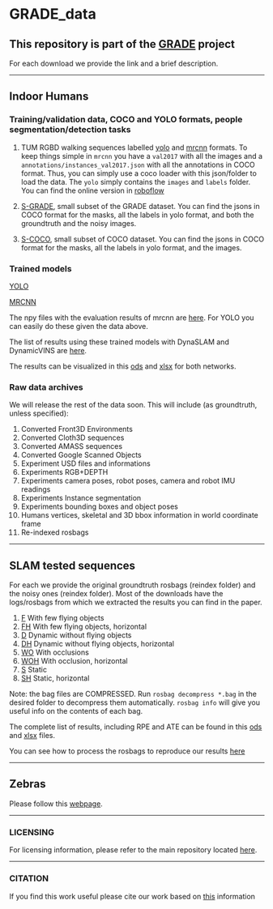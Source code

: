 # GRADE_data

## This repository is part of the [GRADE](https://eliabntt.github.io/GRADE-RR/home) project

For each download we provide the link and a brief description. 

________

## Indoor Humans

### Training/validation data, COCO and YOLO formats, people segmentation/detection tasks
1. TUM RGBD walking sequences labelled [yolo](https://keeper.mpdl.mpg.de/f/5346f793e0c7402a957c/) and [mrcnn](https://keeper.mpdl.mpg.de/f/240fce3f4ca24dc4a1f4/) formats.
   To keep things simple in `mrcnn` you have a `val2017` with all the images and a `annotations/instances_val2017.json` with all the annotations in COCO format. Thus, you can simply use a coco loader with this json/folder to load the data. 
   The `yolo` simply contains the `images` and `labels` folder.
   You can find the online version in [roboflow](https://universe.roboflow.com/tum-osduz/tum-fr3-walking)
2. [S-GRADE](https://keeper.mpdl.mpg.de/f/19ce92e2c7b048219b2a/), small subset of the GRADE dataset. You can find the jsons in COCO format for the masks, all the labels in yolo format, and both the groundtruth and the noisy images.

3. [S-COCO](https://keeper.mpdl.mpg.de/f/fc09f2f6afc640f3b3bf/), small subset of COCO dataset. You can find the jsons in COCO format for the masks, all the labels in yolo format, and the images.

### Trained models
[YOLO](https://keeper.mpdl.mpg.de/f/88a56a9325114bb6b37c/)

[MRCNN](https://keeper.mpdl.mpg.de/f/9bbfefa5d68d433b99e5/)

The npy files with the evaluation results of mrcnn are [here](https://keeper.mpdl.mpg.de/f/0a2b913f51514616a313/). For YOLO you can easily do these given the data above. 

The list of results using these trained models with DynaSLAM and DynamicVINS are [here](https://keeper.mpdl.mpg.de/f/0a2b913f51514616a313/).

The results can be visualized in this [ods](https://keeper.mpdl.mpg.de/f/85ed82958f5b45bcab0a/) and [xlsx](https://keeper.mpdl.mpg.de/f/824ff83c264c445299f8/) for both networks.

### Raw data archives

We will release the rest of the data soon. This will include (as groundtruth, unless specified):
1. Converted Front3D Environments
2. Converted Cloth3D sequences
3. Converted AMASS sequences
4. Converted Google Scanned Objects
5. Experiment USD files and informations
6. Experiments RGB+DEPTH
7. Experiments camera poses, robot poses, camera and robot IMU readings
8. Experiments Instance segmentation
9. Experiments bounding boxes and object poses
10. Humans vertices, skeletal and 3D bbox information in world coordinate frame
11. Re-indexed rosbags
______

## SLAM tested sequences
For each we provide the original groundtruth rosbags (reindex folder) and the noisy ones (reindex folder). Most of the downloads have the logs/rosbags from which we extracted the results you can find in the paper.

1. [F](https://keeper.mpdl.mpg.de/f/37a0dc5a855547b5b892/) With few flying objects
2. [FH](https://keeper.mpdl.mpg.de/f/f479032ed14e4244a814/) With few flying objects, horizontal
3. [D](https://keeper.mpdl.mpg.de/f/de3f917c925d46a9b39f/) Dynamic without flying objects
4. [DH](https://keeper.mpdl.mpg.de/f/6a23acba9dba40a4865a/) Dynamic without flying objects, horizontal
5. [WO](https://keeper.mpdl.mpg.de/f/1d6dfb859dcb4ac69be9/)  With occlusions
6. [WOH](https://keeper.mpdl.mpg.de/f/a6d613c780344b5393df/) With occlusion, horizontal
7. [S](https://keeper.mpdl.mpg.de/f/f65c55ae0c0b4e8ebb90/) Static
8. [SH](https://keeper.mpdl.mpg.de/f/e49efeb92414482ba478/) Static, horizontal

Note: the bag files are COMPRESSED. Run `rosbag decompress *.bag` in the desired folder to decompress them automatically. `rosbag info` will give you useful info on the contents of each bag.

The complete list of results, including RPE and ATE can be found in this [ods](https://keeper.mpdl.mpg.de/f/b7dd6de95bd14e668665/) and [xlsx](https://keeper.mpdl.mpg.de/f/88d2afde308c421c93a8/) files.

You can see how to process the rosbags to reproduce our results [here](https://github.com/robot-perception-group/GRADE_tools/tree/main)

______

## Zebras

Please follow this [webpage](https://keeper.mpdl.mpg.de/d/12abb3bb6b12491480d5/).

_______

### LICENSING

For licensing information, please refer to the main repository located [here](https://github.com/eliabntt/GRADE-RR/).
__________
### CITATION
If you find this work useful please cite our work based on [this](https://github.com/eliabntt/GRADE-RR#citation) information
